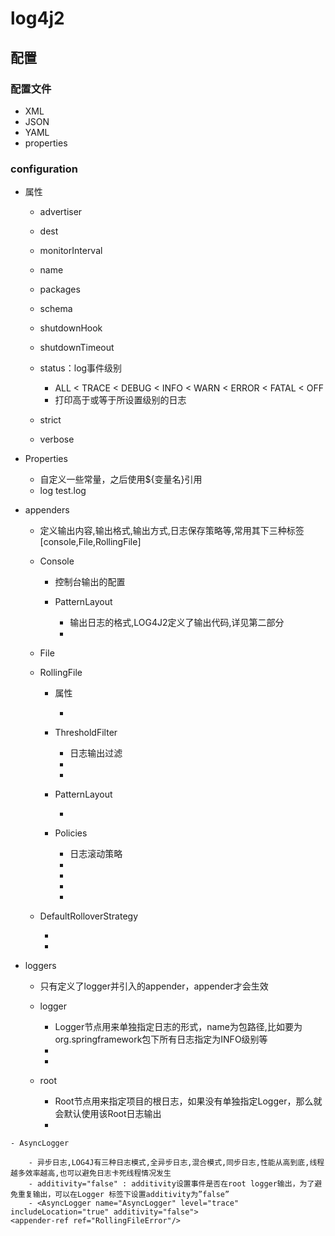 # log4j2

## 配置

### 配置文件

- XML
- JSON
- YAML
- properties 

### configuration 

- 属性

	- advertiser
	- dest
	- monitorInterval
	- name
	- packages
	- schema
	- shutdownHook
	- shutdownTimeout
	- status：log事件级别

		- ALL < TRACE < DEBUG < INFO < WARN < ERROR < FATAL < OFF
		- 打印高于或等于所设置级别的日志

	- strict
	- verbose

- Properties

	- 自定义一些常量，之后使用${变量名}引用
	- <Properties>
        <Property name="logFilePath">log</Property>
        <Property name="logFileName">test.log</Property>
    </Properties>

- appenders

	- 定义输出内容,输出格式,输出方式,日志保存策略等,常用其下三种标签[console,File,RollingFile]
	- Console

		- 控制台输出的配置
		- PatternLayout

			- 输出日志的格式,LOG4J2定义了输出代码,详见第二部分
			- <PatternLayout pattern="[%d{HH:mm:ss:SSS}] [%p] - %l - %m%n"/>

	- File
	- RollingFile

		- 属性

			- <RollingFile name="RollingFileInfo" 
	fileName="${sys:user.home}/logs/info.log"
    filePattern="${sys:user.home}/logs/$${date:yyyy-MM}/info-%d{yyyy-MM-dd}-%i.log">

		- ThresholdFilter 

			- 日志输出过滤
			- <!--level="info" :日志级别,onMatch="ACCEPT" :级别在info之上则接受,onMismatch="DENY" :级别在info之下则拒绝-->
			- <ThresholdFilter level="info" onMatch="ACCEPT" onMismatch="DENY"/>

		- PatternLayout 

			- <PatternLayout pattern="[%d{HH:mm:ss:SSS}] [%p] - %l - %m%n"/>

		- Policies

			- 日志滚动策略
			- <!-- TimeBasedTriggeringPolicy :时间滚动策略,默认0点小时产生新的文件,interval="6" : 自定义文件滚动时间间隔,每隔6小时产生新文件, modulate="true" : 产生文件是否以0点偏移时间,即6点,12点,18点,0点-->
			- <TimeBasedTriggeringPolicy interval="6" modulate="true"/>
			-  <!-- SizeBasedTriggeringPolicy :文件大小滚动策略-->
			-  <SizeBasedTriggeringPolicy size="100 MB"/>

	- DefaultRolloverStrategy

		- <!-- DefaultRolloverStrategy属性如不设置，则默认为最多同一文件夹下7个文件，这里设置了20 -->
		- <DefaultRolloverStrategy max="20"/>

- loggers

	- 只有定义了logger并引入的appender，appender才会生效
	- logger 

		- Logger节点用来单独指定日志的形式，name为包路径,比如要为org.springframework包下所有日志指定为INFO级别等
		- <logger name="org.springframework" level="INFO"></logger>
		- <logger name="org.mybatis" level="INFO"></logger>

	- root 

		- Root节点用来指定项目的根日志，如果没有单独指定Logger，那么就会默认使用该Root日志输出
		- <root level="all">
    <appender-ref ref="Console"/>
    <appender-ref ref="RollingFileInfo"/>
    <appender-ref ref="RollingFileWarn"/>
    <appender-ref ref="RollingFileError"/>
</root>

	- AsyncLogger 

		- 异步日志,LOG4J有三种日志模式,全异步日志,混合模式,同步日志,性能从高到底,线程越多效率越高,也可以避免日志卡死线程情况发生
		- additivity="false" : additivity设置事件是否在root logger输出，为了避免重复输出，可以在Logger 标签下设置additivity为”false”
		- <AsyncLogger name="AsyncLogger" level="trace" includeLocation="true" additivity="false">
    <appender-ref ref="RollingFileError"/>
</AsyncLogger>

